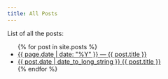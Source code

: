 ```yaml
---
title: All Posts
---
```


List of all the posts:
<ul>
  {% for post in site.posts %}
    <li>
      <a href="{{ post.url }}"> {{ page.date | date: "%Y" }} — {{ post.title }}</a>
    </li>
    <li>
      <a href="{{ post.url }}"> {{ post.date | date_to_long_string }} {{ post.title }}</a>
    </li>
  {% endfor %}
</ul>

